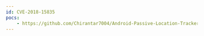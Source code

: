 ```yaml
---
id: CVE-2018-15835
pocs:
    - https://github.com/Chirantar7004/Android-Passive-Location-Tracker
---
```


